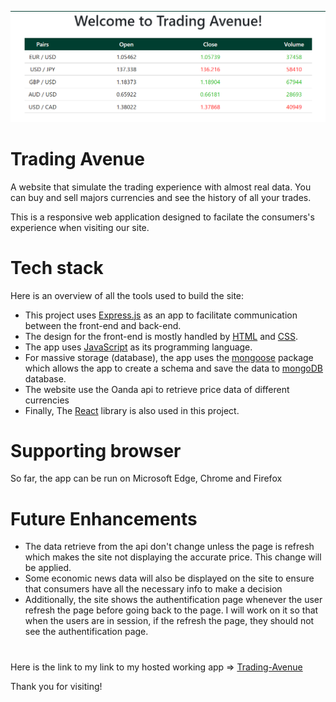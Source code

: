 ![homepage image](./src/images/homepage.png)

# Trading Avenue

A website that simulate the trading experience with almost real data. You can buy and sell majors currencies and see the history of all your trades. 

This is a responsive web application designed to facilate the consumers's experience when visiting our site.

# Tech stack

Here is an overview of all the tools used to build the site:

* This project uses [Express.js](https://expressjs.com/) as an app to facilitate communication between the front-end and back-end.
* The design for the front-end is mostly handled by [HTML](https://developer.mozilla.org/en-US/docs/Learn/Getting_started_with_the_web/HTML_basics) and [CSS](https://developer.mozilla.org/en-US/docs/Web/CSS).
* The app uses [JavaScript](https://www.javascript.com/) as its programming language.
* For massive storage (database), the app uses the [mongoose](https://mongoosejs.com/) package which allows the app to create a schema and save the data to [mongoDB](https://www.mongodb.com/) database.
* The website use the Oanda api to retrieve price data of different currencies
* Finally, The [React](https://www.reactjs.org) library is also used in this project.

# Supporting browser

So far, the app can be run on Microsoft Edge, Chrome and Firefox

# Future Enhancements
* The data retrieve from the api don't change unless the page is refresh which makes the site not displaying the accurate price. This change will be applied.
* Some economic news data will also be displayed on the site to ensure that consumers have all the necessary info to make a decision
* Additionally, the site shows the authentification page whenever the user refresh the page before going back to the page. I will work on it so that when the users are in session, if the refresh the page, they should not see the authentification page.

#
Here is the link to my link to my hosted working app => [Trading-Avenue](https://trading-avenue.onrender.com/)

Thank you for visiting!


